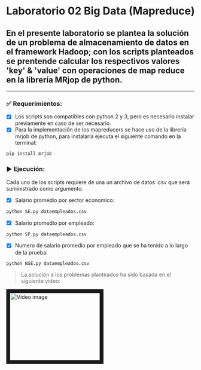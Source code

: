 # Laboratorio 02 Big Data (Mapreduce)

## En el presente laboratorio se plantea la solución de un problema de almacenamiento de datos en el framework Hadoop; con los scripts planteados se prentende calcular los respectivos valores 'key' & 'value' con operaciones de map reduce en la librería MRjop de python.

---

### :white_check_mark: Requerimientos:

- [x] Los scripts son compatibles con python 2 y 3, pero es necesario instalar previamente en caso de ser necesario.
- [x] Para la implementación de los mapreducers se hace uso de la librería mrjob de python, para instalarla ejecuta el siguiente comando en la terminal:

```bash
pip install mrjob
```

### :arrow_forward: Ejecución:

Cada uno de los scripts requiere de una un archivo de datos .csv que será suministrado como argumento.

- [x] Salario promedio por sector economico:

```bash
python SE.py dataempleados.csv
```

- [x] Salario promedio por empleado:

```bash
python SP.py dataempleados.csv
```

- [x] Numero de salario promedio por empleado que se ha tenido a lo largo de la prueba:

```bash
python NSE.py dataempleados.csv
```

> La solución a los problemas planteados ha sido basada en el siguiente video:

<a href="https://www.youtube.com/watch?v=PAAwR4eRuBY
" target="_blank"><img src="http://img.youtube.com/vi/PAAwR4eRuBY/0.jpg" 
alt="Video image" width="240" height="180" border="10" /></a>
